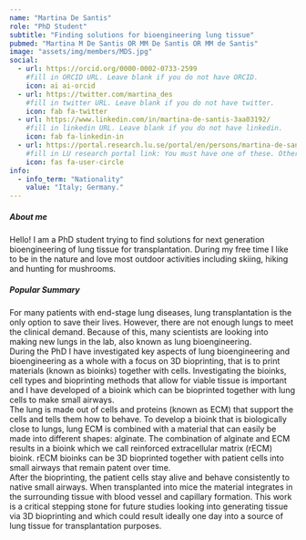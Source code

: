 ```yaml
---
name: "Martina De Santis"
role: "PhD Student"
subtitle: "Finding solutions for bioengineering lung tissue"
pubmed: "Martina M De Santis OR MM De Santis OR MM de Santis"
image: "assets/img/members/MDS.jpg"
social:
  - url: https://orcid.org/0000-0002-0733-2599
    #fill in ORCID URL. Leave blank if you do not have ORCID.
    icon: ai ai-orcid
  - url: https://twitter.com/martina_des
    #fill in twitter URL. Leave blank if you do not have twitter.
    icon: fab fa-twitter
  - url: https://www.linkedin.com/in/martina-de-santis-3aa03192/
    #fill in linkedin URL. Leave blank if you do not have linkedin.
    icon: fab fa-linkedin-in
  - url: https://portal.research.lu.se/portal/en/persons/martina-de-santis(a811a54c-9b15-4171-ae9e-a16aca7016fe).html
    #fill in LU research portal link: You must have one of these. Otherwise, leave blank.
    icon: fas fa-user-circle
info:
  - info_term: "Nationality"
    value: "Italy; Germany."
---
```

##### About me
Hello! I am a PhD student trying to find solutions for next generation bioengineering of lung tissue for transplantation. During my free time I like to be in the nature and love most outdoor activities including skiing, hiking and hunting for mushrooms. 

##### Popular Summary
For many patients with end-stage lung diseases, lung transplantation is the only option to save their lives. However, there are not enough lungs to meet the clinical demand. Because of this, many scientists are looking into making new lungs in the lab, also known as lung bioengineering.  
During the PhD I have investigated key aspects of lung bioengineering and bioengineering as a whole with a focus on 3D bioprinting, that is to print materials (known as bioinks) together with cells. Investigating the bioinks, cell types and bioprinting methods that allow for viable tissue is important and I have developed of a bioink which can be bioprinted together with lung cells to make small airways.   
The lung is made out of cells and proteins (known as ECM) that support the cells and tells them how to behave. To develop a bioink that is biologically close to lungs, lung ECM is combined with a material that can easily be made into different shapes: alginate.  The combination of alginate and ECM results in a bioink which we call reinforced extracellular matrix (rECM) bioink. rECM bioinks can be 3D bioprinted together with patient cells into small airways that remain patent over time.  
After the bioprinting, the patient cells stay alive and behave consistently to native small airways. When transplanted into mice the material integrates in the surrounding tissue with blood vessel and capillary formation. 
This work is a critical stepping stone for future studies looking into generating tissue via 3D bioprinting and which could result ideally one day into a source of lung tissue for transplantation purposes.
